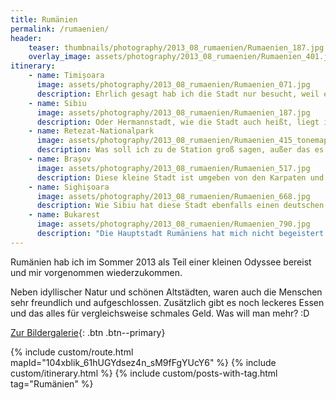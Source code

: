 ```yaml
---
title: Rumänien
permalink: /rumaenien/
header:
    teaser: thumbnails/photography/2013_08_rumaenien/Rumaenien_187.jpg
    overlay_image: assets/photography/2013_08_rumaenien/Rumaenien_401.jpg
itinerary:
    - name: Timișoara
      image: assets/photography/2013_08_rumaenien/Rumaenien_071.jpg
      description: Ehrlich gesagt hab ich die Stadt nur besucht, weil es die beste Verbindung von Belgrad nach Rumänien war und hatte daher keine großen Ansprüche oder Erwartungen. Insgesamt aber eine schöne Stadt, mit vielen barocken Bauwerken und sehenswerten Kirchen und Parks. Kann man sich in jedem Fall anschauen, wenn man im Umkreis ist.
    - name: Sibiu
      image: assets/photography/2013_08_rumaenien/Rumaenien_187.jpg
      description: Oder Hermannstadt, wie die Stadt auch heißt, liegt im Herzen von Rumänien und bietet ein entspanntes mittelalterliches Flair. Generell finden sich in Siebenbürgen bzw. Transsilvanien viele Städte und Dörfer, die reich an Geschichte sind und schöne Altstädte bieten. Gerade der zentrale Platz und die anschließende Fußgängerzone mit den vielen Cafés und Restaurants lädt zum verweilen an. Sibiu verfügt sogar über einen Flughafen, der von Süd- und Westdeutschland angeflogen wird und bietet daher eine gute Ausgangsbasis für Erkundungstouren in dem Gebiet.
    - name: Retezat-Nationalpark
      image: assets/photography/2013_08_rumaenien/Rumaenien_415_tonemapped.jpg
      description: Was soll ich zu de Station groß sagen, außer das es dort etliche schöne Wandertouren gibt, man aber nicht sehr einfach in das Gebiet gelangt. Unsere damals einzige Möglichkeit von Sibiu aus, war ein Zug der zweimal täglich zu miesen Zeiten gefahren ist. Die Natur entschädigt jedoch dafür und wenn man Glück hat, trifft man zudem auf viele verschiedene Tierarten.
    - name: Brașov
      image: assets/photography/2013_08_rumaenien/Rumaenien_517.jpg
      description: Diese kleine Stadt ist umgeben von den Karpaten und bietet eine gute Ausgangsbasis für Wanderungen oder auch für eine Tour zum Draculaschloss Bran. Aber auch selbst ist die Stadt, mit ihrem mittelalterlichen Charme, den vielen kleinen Cafés und der großen Schwarzen Kirche wert besucht zu werden. Ab und an soll es sogar auch Bären aus den umgebenden Wäldern in die Stadt treiben.
    - name: Sighișoara
      image: assets/photography/2013_08_rumaenien/Rumaenien_668.jpg
      description: Wie Sibiu hat diese Stadt ebenfalls einen deutschen Namen und so steht in etlichen Karten Schäßburg. Neben dem markanten Stundturm gibt es eine schöne Altstadt und das angebliche Geburtshaus von Dracula zu bewundern. Ein Besuch in der Stadt lohnt sich in jedem Fall, würde aber im Nachhinein sagen, dass man die Sehenswürdigkeiten innerhalb von ein paar Stunden gesehen hat, also eher etwas für die Durchreise oder eine Halbtagestour.
    - name: Bukarest
      image: assets/photography/2013_08_rumaenien/Rumaenien_790.jpg
      description: "Die Hauptstadt Rumäniens hat mich nicht begeistert und würde daher empfehlen nur so viel Zeit wie nötig dort zu verbringen. Sicherlich gibt es einige schöne Ecken und beeindruckende Bauwerke, wie den Palast des Volkes, die es lohnt sich anzuschauen, aber persönlich würde ich jede vorherige Station vorziehen, da ich diese einfach als entspannter und interessanter erlebt habe. Wer hingegen nach Disco, Party und erotischen Massagen sucht, der wird dort sicherlich fündig :D"
---
```


Rumänien hab ich im Sommer 2013 als Teil einer kleinen Odyssee bereist und mir vorgenommen wiederzukommen.

Neben idyllischer Natur und schönen Altstädten, waren auch die Menschen sehr freundlich und aufgeschlossen. 
Zusätzlich gibt es noch leckeres Essen und das alles für vergleichsweise schmales Geld. Was will man mehr? :D

[Zur Bildergalerie](/photography/suedosteuropa-2013/){: .btn .btn--primary}

{% include custom/route.html mapId="104xblik_61hUGYdsez4n_sM9fFgYUcY6" %}
{% include custom/itinerary.html %}
{% include custom/posts-with-tag.html tag="Rumänien" %}
